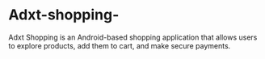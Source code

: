 # Adxt-shopping-
Adxt Shopping is an Android-based shopping application that allows users to explore products, add them to cart, and make secure payments.

